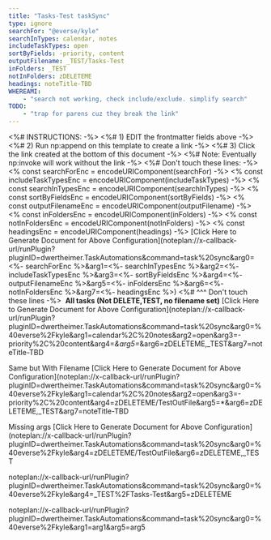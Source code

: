 ```yaml
---
title: "Tasks-Test taskSync"
type: ignore 
searchFor: "@everse/kyle"
searchInTypes: calendar, notes
includeTaskTypes: open
sortByFields: -priority, content
outputFilename: _TEST/Tasks-Test
inFolders: _TEST
notInFolders: zDELETEME
headings: noteTitle-TBD
WHEREAMI:
	- "search not working, check include/exclude. simplify search"
TODO: 
	- "trap for parens cuz they break the link"
---
```

<%# INSTRUCTIONS: -%>
<%# 1) EDIT the frontmatter fields above -%> <%# 2) Run np:append on this template to create a link -%> <%# 3) Click the link created at the bottom of this document -%>
<%# Note: Eventually np:invoke will work without the link -%>
<%# Don't touch these lines: -%>
<% const searchForEnc = encodeURIComponent(searchFor) -%>
<% const includeTaskTypesEnc = encodeURIComponent(includeTaskTypes) -%>
<% const searchInTypesEnc = encodeURIComponent(searchInTypes) -%>
<% const sortByFieldsEnc = encodeURIComponent(sortByFields) -%>
<% const outputFilenameEnc = encodeURIComponent(outputFilename) -%>
<% const inFoldersEnc = encodeURIComponent(inFolders) -%>
<% const notInFoldersEnc = encodeURIComponent(notInFolders) -%>
<% const headingsEnc = encodeURIComponent(headings) -%>
[Click Here to Generate Document for Above Configuration](noteplan://x-callback-url/runPlugin?pluginID=dwertheimer.TaskAutomations&command=task%20sync&arg0=<%- searchForEnc %>&arg1=<%- searchInTypesEnc %>&arg2=<%- includeTaskTypesEnc %>&arg3=<%- sortByFieldsEnc %>&arg4=<%- outputFilenameEnc %>&arg5=<%- inFoldersEnc %>&arg6=<%- notInFoldersEnc %>&arg7=<%- headingsEnc %>)
<%# ^^^ Don't touch these lines -%> 
**All tasks (Not DELETE,TEST, no filename set)** [Click Here to Generate Document for Above Configuration](noteplan://x-callback-url/runPlugin?pluginID=dwertheimer.TaskAutomations&command=task%20sync&arg0=%40everse%2Fkyle&arg1=calendar%2C%20notes&arg2=open&arg3=-priority%2C%20content&arg4=*&arg5=*&arg6=zDELETEME,_TEST&arg7=noteTitle-TBD

Same but With Filename
[Click Here to Generate Document for Above Configuration](noteplan://x-callback-url/runPlugin?pluginID=dwertheimer.TaskAutomations&command=task%20sync&arg0=%40everse%2Fkyle&arg1=calendar%2C%20notes&arg2=open&arg3=-priority%2C%20content&arg4=zDELETEME/TestOutFile&arg5=*&arg6=zDELETEME,_TEST&arg7=noteTitle-TBD

Missing args
[Click Here to Generate Document for Above Configuration](noteplan://x-callback-url/runPlugin?pluginID=dwertheimer.TaskAutomations&command=task%20sync&arg0=%40everse%2Fkyle&arg4=zDELETEME/TestOutFile&arg6=zDELETEME,_TEST

noteplan://x-callback-url/runPlugin?pluginID=dwertheimer.TaskAutomations&command=task%20sync&arg0=%40everse%2Fkyle&arg4=_TEST%2FTasks-Test&arg5=zDELETEME 

noteplan://x-callback-url/runPlugin?pluginID=dwertheimer.TaskAutomations&command=task%20sync&arg0=%40everse%2Fkyle&arg1=arg1&arg5=arg5

